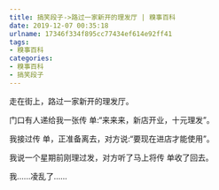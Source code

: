 ```yaml
---
title: 搞笑段子->路过一家新开的理发厅 | 糗事百科
date: 2019-12-07 00:35:18
urlname: 17346f334f895cc77434ef614e92ff41
tags: 
- 糗事百科
categories:
- 糗事百科
- 搞笑段子
---
```

走在街上，路过一家新开的理发厅。

门口有人递给我一张传 单:“来来来，新店开业，十元理发”。

我接过传 单，正准备离去，对方说:“要现在进店才能使用”。

我说一个星期前刚理过发，对方听了马上将传 单收了回去。

我......凌乱了......



